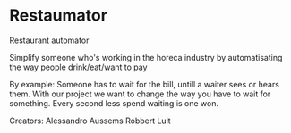 # Restaumator

Restaurant automator 

Simplify someone who's working in the horeca industry by automatisating the way people drink/eat/want to pay

By example:
	Someone has to wait for the bill, untill a waiter sees or hears them.
	With our project we want to change the way you have to wait for something.
	Every second less spend waiting is one won.


Creators:
	Alessandro Aussems
	Robbert Luit
